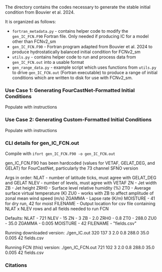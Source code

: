 The directory contains the codes necessary to generate the stable initial condition from Bouvier et al. 2024. 

It is organized as follows: 
- `fortran_metadata.py` - contains helper code to modify the `gen_IC_FCN.F90` Fortran file. Only needed if producing IC for a model other than FCNv2_sm
- `gen_IC_FCN.F90` - Fortran program adapted from Bouvier et al. 2024 to produce hydrostatically balanced initial condition for FCNv2_sm
- `utils.py` - contains helper code to run and process data from `gen_IC_FCN.out` into a usable format
- `gen_range_data.py` - example script which uses functions from `utils.py` to drive `gen_IC_FCN.out` (Fortran executable) to produce a range of initial conditions which are written to disk for use with FCNv2_sm. 

### Use Case 1: Generating FourCastNet-Formatted Initial Conditions

Populate with instructions


### Use Case 2: Generating Custom-Formatted Initial Conditions

Populate with instructions

### CLI details for gen_IC_FCN.out

Compile with `ifort gen_IC_FCN.F90 -o gen_IC_FCN.out`

gen_IC_FCN.F90 has been hardcoded (values for VETAF, GELAT_DEG, and GELAT) for FourCastNet, particularly the 73 channel SFNO version

Args in order:
    NLAT     - number of latitude ticks, must agree with GELAT_DEG and GELAT
    NLEV     - number of levels, must agree with VETAF
    ZN       - Jet width
    ZB       - Jet height
    ZRH0     - Surface level relative humidity (%)
    ZT0      - Average surface virtual temperature (K)
    ZU0      - works with ZB to affect amplitude of zonal mean wind speed (m/s)
    ZGAMMA   - Lapse rate (K/m)
    MOISTURE - 41 for dry run, 42 for moist
    FILENAME - Output location for csv file containing NLAT x NLEV rows and all fields needed to run FCN

Defaults: 
    NLAT     - 721
    NLEV     - 15
    ZN       - 3
    ZB       - 2.0
    ZRH0     - 0.8
    ZT0      - 288.0
    ZU0      - 35.0
    ZGAMMA   - 0.005
    MOISTURE - 42
    FILENAME - "fields.csv"

Running downloaded version: 
    ./gen_IC.out 320 137 3 2.0 0.8 288.0 35.0 0.005 42 fields.csv

Running FCN (this) version:
    ./gen_IC_FCN.out 721 102 3 2.0 0.8 288.0 35.0 0.005 42 fields.csv


### Citations

